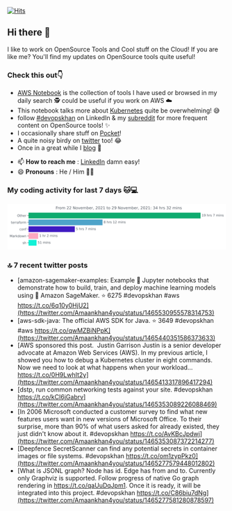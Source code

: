 [![Hits](https://hits.seeyoufarm.com/api/count/incr/badge.svg?url=https%3A%2F%2Fgithub.com%2Fakhan4u%2Fhit-counter&count_bg=%2379C83D&title_bg=%23555555&icon=&icon_color=%23E7E7E7&title=visits&edge_flat=false)](https://hits.seeyoufarm.com)

## Hi there 👋

I like to work on OpenSource Tools and Cool stuff on the Cloud! If you are like me? You'll find my updates on OpenSource tools quite useful!

### Check this out👇

* [AWS Notebook](https://histre.com/public/notebooks/dnllyanu/aws/) is the collection of tools I have used or browsed in my daily search 🕵️ could be useful if you work on AWS ☁️
* This notebook talks more about [Kubernetes](https://histre.com/public/notebooks/6uxdvo3y/kubernetes/) quite be overwhelming! 😅
* follow [#devopskhan](https://www.linkedin.com/feed/hashtag/devopskhan/) on LinkedIn & my [subreddit](https://www.reddit.com/r/devopskhan/) for more frequent content on OpenSource tools! ✨
* I occasionally share stuff on [Pocket](https://getpocket.com/@ej6g8d1dp2829A16a9Tf5d4T6bAMp3d8791rejDe86yem3bm4e14ex4fT4dluk29)!
* A quite noisy birdy on [twitter](https://twitter.com/Amaankhan4you) too! 😂
* Once in a great while I [blog](https://linuxparrot.com/) 😬


- 📫 **How to reach me** : [LinkedIn](https://www.linkedin.com/in/amaan-khan-linux-ninja) damn easy!
- 😄 **Pronouns** : He / Him 🤷‍♂️

### My coding activity for last 7 days 🐱💻

<img src="https://github.com/akhan4u/akhan4u/blob/main/images/stat.svg" alt="Amaan's Wakatime Activity!"/>

### 🔝 7 recent twitter posts
<!-- DEVDOJO:START -->
- [amazon-sagemaker-examples: Example 📓 Jupyter notebooks that demonstrate how to build, train, and deploy machine learning models using 🧠 Amazon SageMaker. 
⭐️ 6275
#devopskhan #aws
https://t.co/6q10y0HjU2](https://twitter.com/Amaankhan4you/status/1465530955578314753)
- [aws-sdk-java: The official AWS SDK for Java.
⭐️ 3649
#devopskhan #aws
https://t.co/qwMZBiNPpK](https://twitter.com/Amaankhan4you/status/1465440351586373633)
- [AWS sponsored this post.  Justin Garrison Justin is a senior developer advocate at Amazon Web Services &lpar;AWS&rpar;. In my previous article, I showed you how to debug a Kubernetes cluster in eight commands. Now we need to look at what happens when your workload… https://t.co/0H9LwhIt2y](https://twitter.com/Amaankhan4you/status/1465413317896417294)
- [dstp, run common networking tests against your site. #devopskhan https://t.co/kCI6jGabrv](https://twitter.com/Amaankhan4you/status/1465353089226088469)
- [In 2006 Microsoft conducted a customer survey to find what new features users want in new versions of Microsoft Office. To their surprise, more than 90% of what users asked for already existed, they just didn&#39;t know about it. #devopskhan https://t.co/AvKBcJpdwj](https://twitter.com/Amaankhan4you/status/1465353087372214277)
- [Deepfence SecretScanner can find any potential secrets in container images or file systems. #devopskhan https://t.co/om1zypPkz0](https://twitter.com/Amaankhan4you/status/1465277579448012802)
- [What is JSONL graph? Node has id. Edge has from and to. Currently only Graphviz is supported. Follow progress of native Go graph rendering in https://t.co/qaUuDqJpm1. Once it is ready, it will be integrated into this project. #devopskhan https://t.co/C86biu7dNg](https://twitter.com/Amaankhan4you/status/1465277581280878597)
<!-- DEVDOJO:END -->

<!-- ![Amaan's GitHub stats](https://github-readme-stats.vercel.app/api?username=akhan4u&count_private=true&show_icons=true&hide=contribs) -->
